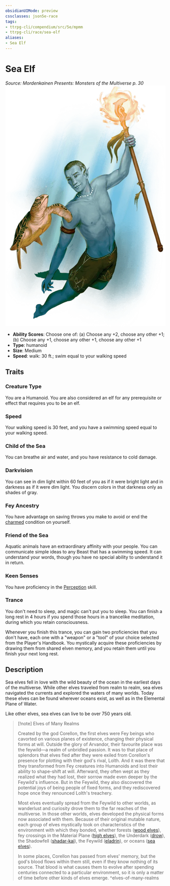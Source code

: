 ```yaml
---
obsidianUIMode: preview
cssclasses: json5e-race
tags:
- ttrpg-cli/compendium/src/5e/mpmm
- ttrpg-cli/race/sea-elf
aliases:
- Sea Elf
---
```

# Sea Elf
*Source: Mordenkainen Presents: Monsters of the Multiverse p. 30*  
![](Інструменти%20ДМ/CLI/races/img/sea-elf.webp#right)

- **Ability Scores**: Choose one of: (a) Choose any +2, choose any other +1; (b) Choose any +1, choose any other +1, choose any other +1
- **Type**: humanoid
- **Size**: Medium
- **Speed**: walk: 30 ft.; swim equal to your walking speed

## Traits

### Creature Type

You are a Humanoid. You are also considered an elf for any prerequisite or effect that requires you to be an elf.

### Speed

Your walking speed is 30 feet, and you have a swimming speed equal to your walking speed.

### Child of the Sea

You can breathe air and water, and you have resistance to cold damage.

### Darkvision

You can see in dim light within 60 feet of you as if it were bright light and in darkness as if it were dim light. You discern colors in that darkness only as shades of gray.

### Fey Ancestry

You have advantage on saving throws you make to avoid or end the [charmed](Інструменти%20ДМ/CLI/rules/conditions.md#Charmed) condition on yourself.

### Friend of the Sea

Aquatic animals have an extraordinary affinity with your people. You can communicate simple ideas to any Beast that has a swimming speed. It can understand your words, though you have no special ability to understand it in return.

### Keen Senses

You have proficiency in the [Perception](Інструменти%20ДМ/CLI/rules/skills.md#Perception) skill.

### Trance

You don't need to sleep, and magic can't put you to sleep. You can finish a long rest in 4 hours if you spend those hours in a trancelike meditation, during which you retain consciousness.

Whenever you finish this trance, you can gain two proficiencies that you don't have, each one with a "weapon" or a "tool" of your choice selected from the Player's Handbook. You mystically acquire these proficiencies by drawing them from shared elven memory, and you retain them until you finish your next long rest.

## Description

Sea elves fell in love with the wild beauty of the ocean in the earliest days of the multiverse. While other elves traveled from realm to realm, sea elves navigated the currents and explored the waters of many worlds. Today these elves can be found wherever oceans exist, as well as in the Elemental Plane of Water.

Like other elves, sea elves can live to be over 750 years old.

> [!note] Elves of Many Realms
> 
> Created by the god Corellon, the first elves were Fey beings who cavorted on various planes of existence, changing their physical forms at will. Outside the glory of Arvandor, their favourite place was the feywild—a realm of unbridled passion. It was to that place of splendors that elves fled after they were exiled from Corellon's presence for plotting with their god's rival, Lolth. And it was there that they transformed from Fey creatures into Humanoids and lost their ability to shape-shift at will. Afterward, they often wept as they realized what they had lost, their sorrow made even deeper by the Feywild's influence. But in the Feywild, they also discovered the potential joys of being people of fixed forms, and they rediscovered hope once they renounced Lolth's treachery.
> 
> Most elves eventually spread from the Feywild to other worlds, as wanderlust and curiosity drove them to the far reaches of the multiverse. In those other worlds, elves developed the physical forms now associated with them. Because of their original mutable nature, each group of elves mystically took on characteristics of the environment with which they bonded, whether forests ([wood elves](Інструменти%20ДМ/CLI/races/elf-xphb.md)), fey crossings in the Material Plane ([high elves](Інструменти%20ДМ/CLI/races/elf-xphb.md)), the Underdark ([drow](Інструменти%20ДМ/CLI/races/elf-xphb.md)), the Shadowfell ([shadar-kai](Інструменти%20ДМ/CLI/races/shadar-kai-mpmm.md)), the Feywild ([eladrin](Інструменти%20ДМ/CLI/races/eladrin-mpmm.md)), or oceans ([sea elves](Інструменти%20ДМ/CLI/races/sea-elf-mpmm.md)).
> 
> In some places, Corellon has passed from elves' memory, but the god's blood flows within them still, even if they know nothing of its source. That blood is what causes them to evolve after spending centuries connected to a particular environment, so it is only a matter of time before other kinds of elves emerge.
^elves-of-many-realms